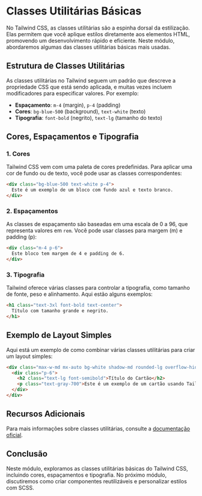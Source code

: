 # Classes Utilitárias Básicas

No Tailwind CSS, as classes utilitárias são a espinha dorsal da estilização. Elas permitem que você aplique estilos diretamente aos elementos HTML, promovendo um desenvolvimento rápido e eficiente. Neste módulo, abordaremos algumas das classes utilitárias básicas mais usadas.

## Estrutura de Classes Utilitárias

As classes utilitárias no Tailwind seguem um padrão que descreve a propriedade CSS que está sendo aplicada, e muitas vezes incluem modificadores para especificar valores. Por exemplo:

- **Espaçamento**: `m-4` (margin), `p-4` (padding)
- **Cores**: `bg-blue-500` (background), `text-white` (texto)
- **Tipografia**: `font-bold` (negrito), `text-lg` (tamanho do texto)

## Cores, Espaçamentos e Tipografia

### 1. Cores

Tailwind CSS vem com uma paleta de cores predefinidas. Para aplicar uma cor de fundo ou de texto, você pode usar as classes correspondentes:

```html
<div class="bg-blue-500 text-white p-4">
  Este é um exemplo de um bloco com fundo azul e texto branco.
</div>
```

### 2. Espaçamentos

As classes de espaçamento são baseadas em uma escala de 0 a 96, que representa valores em `rem`. Você pode usar classes para margem (m) e padding (p):

```html
<div class="m-4 p-6">
  Este bloco tem margem de 4 e padding de 6.
</div>
```

### 3. Tipografia

Tailwind oferece várias classes para controlar a tipografia, como tamanho de fonte, peso e alinhamento. Aqui estão alguns exemplos:

```html
<h1 class="text-3xl font-bold text-center">
  Título com tamanho grande e negrito.
</h1>
```

## Exemplo de Layout Simples

Aqui está um exemplo de como combinar várias classes utilitárias para criar um layout simples:

```html
<div class="max-w-md mx-auto bg-white shadow-md rounded-lg overflow-hidden">
  <div class="p-6">
    <h2 class="text-lg font-semibold">Título do Cartão</h2>
    <p class="text-gray-700">Este é um exemplo de um cartão usando Tailwind CSS.</p>
  </div>
</div>
```

## Recursos Adicionais

Para mais informações sobre classes utilitárias, consulte a [documentação oficial](https://tailwindcss.com/docs/utility-first).

## Conclusão

Neste módulo, exploramos as classes utilitárias básicas do Tailwind CSS, incluindo cores, espaçamentos e tipografia. No próximo módulo, discutiremos como criar componentes reutilizáveis e personalizar estilos com SCSS.
